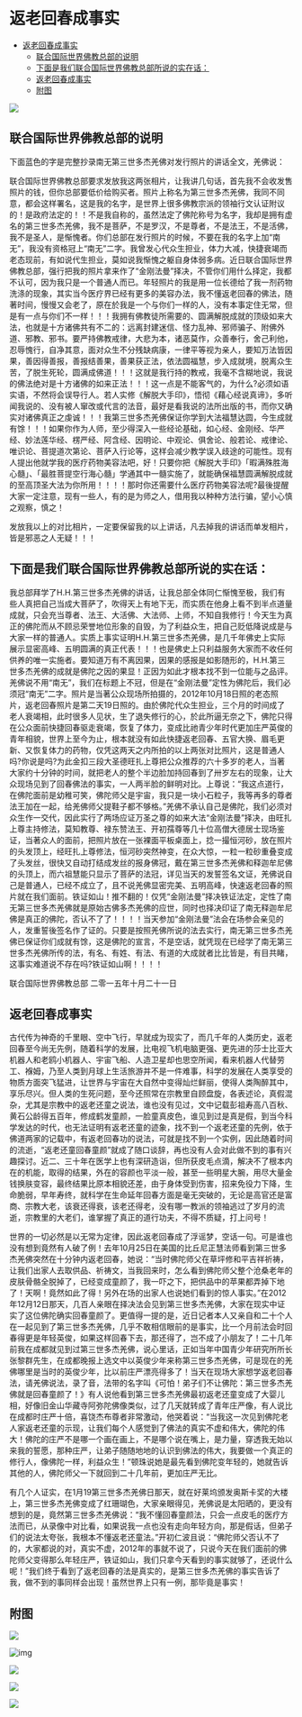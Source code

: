 # 返老回春成事实

- [返老回春成事实](#返老回春成事实)
  - [联合国际世界佛教总部的说明](#联合国际世界佛教总部的说明)
  - [下面是我们联合国际世界佛教总部所说的实在话：](#下面是我们联合国际世界佛教总部所说的实在话)
  - [返老回春成事实](#返老回春成事实-1)
  - [附图](#附图)

![](https://cdn.jsdelivr.net/gh/gxlist/image/返老回春成事实/202204171315858.png)

## 联合国际世界佛教总部的说明

下面蓝色的字是完整抄录南无第三世多杰羌佛对发行照片的讲话全文，羌佛说：

联合国际世界佛教总部要求发放我这两张相片，让我讲几句话，首先我不会收发售照片的钱，但你总部要低价给购买者。照片上称名为第三世多杰羌佛，我同不同意，都会这样署名，这是我的名字，是世界上很多佛教宗派的领袖行文认证附议的！是政府法定的！！不是我自称的，虽然法定了佛陀称号为名字，我却是拥有虚名的第三世多杰羌佛，我不是菩萨，不是罗汉，不是尊者，不是法王，不是活佛，我不是圣人，是惭愧者。你们总部在发行照片的时候，不要在我的名字上加“南无”，我没有资格冠上“南无”二字。我曾发心代众生担业，体力大减，快捷衰竭而老态现前，有如说代生担业，莫如说我惭愧之躯自身体弱多病。近日联合国际世界佛教总部，强行把我的照片拿来作了“金刚法曼”择决，不管你们用什么择定，我都不认可，因为我只是一个普通人而已。年轻照片的我是用一位长德给了我一剂药物洗涤的现象，其实当今医疗界已经有更多的美容办法，我不懂返老回春的佛法，随著时间，慢慢又会老了，原在於我是一个与你们一样的人，没有本事定住无常，但是有一点与你们不一样！！！我拥有佛教徒所需要的、圆满解脱成就的顶级如来大法，也就是十方诸佛共有不二的：远离封建迷信、怪力乱神、邪师骗子、附佛外道、邪教、邪书。要严持佛教戒律，大悲为本，诸恶莫作，众善奉行，舍己利他，忍辱愧行，自净其意，面对众生不分残缺病康，一律平等视为亲人，要知万法皆因果，善因得善报，善报结善果，善果获正法，依法圆福慧，步入成就境，脱离众生苦，了脱生死轮，圆满成佛道！！！这就是我行持的教戒，我毫不含糊地说，我说的佛法绝对是十方诸佛的如来正法！！！这一点是不能客气的，为什么?必须如语实语，不然将会误导行人。若人实修《解脱大手印》，悟彻《藉心经说真谛》，多听闻我说的、没有被人窜改或代言的法音，最好是看我说的法所出版的书，而你又确实对诸佛真正之虔诚！！！我第三世多杰羌佛保证你学到大法福慧达圆，今生成就有馀！！！如果你作为人师，至少得深入一些经论基础，如心经、金刚经、华严经、妙法莲华经、楞严经、阿含经、因明论、中观论、俱舍论、般若论、戒律论、唯识论、菩提道次第论、菩萨入行论等，这样会减少教学误入歧途的可能性。现有人提出他就学我的医疗药物美容法吧，好！只要你把《解脱大手印》「暇满殊胜海心髓」、「最胜菩提空行海心髓」学通其中一髓实施了，就能确保福慧圆满解脱成就的至高顶圣大法为你所用！！！！那时你还需要什么医疗药物美容法呢?最後提醒大家一定注意，现有一些人，有的是为师之人，借用我以种种方法行骗，望小心慎之观察，慎之！

发放我以上的对比相片，一定要保留我的以上讲话，凡去掉我的讲话而单发相片，皆是邪恶之人无疑！！！

## 下面是我们联合国际世界佛教总部所说的实在话：

我总部拜学了H.H.第三世多杰羌佛的讲话，让我总部全体同仁惭愧至极，我们有些人真把自己当成大菩萨了，吹得天上有地下无，而实质在他身上看不到半点道量成就，只会充当尊者、法王、大活佛、大法师、上师，不知自我修行！今天生为真正的佛陀而从不顾忌荣誉地位形象的自毁，为了利益众生，把自己贬低降说成是与大家一样的普通人。实质上事实证明H.H.第三世多杰羌佛，是几千年佛史上实际展示显密高峰、五明圆满的真正代表！！！也是佛史上只利益服务大家而不收任何供养的唯一实施者。要知道万有不离因果，因果的感报是如影随形的，H.H.第三世多杰羌佛的成就是佛陀之因的果显！正因为如此才根本找不到一位能与之品评。羌佛说不用“南无”，我们在标题上不冠，但是在“金刚法曼”定性为佛陀后，我们必须冠“南无”二字。照片是当著公众现场所拍摄的，2012年10月18日照的老态照片，返老回春照片是第二天19日照的。由於佛陀代众生担业，三个月的时间成了老人衰竭相，此时很多人见状，生了退失修行的心，於此所逼无奈之下，佛陀只得在公众面前快捷回春驱走衰竭，恢复了体力，变成比祂青少年时代更加庄严英俊的青年相貌，世界上至今为止，根本就没有如此快捷返老回春、五官大换、眉毛更新、又恢复体力的药物，仅凭这两天之内所拍的以上两张对比照片，这是普通人吗?你说是吗?为此金扣三段大圣德旺扎上尊把公众推荐的六十多岁的老人，当著大家约十分钟的时间，就把老人的整个半边脸加持回春到了卅岁左右的现象，让大众现场见到了回春佛法的事实，一人两半脸的鲜明对比。上尊说：“我这点道行，在佛陀面前是幼稚可笑，佛陀师父是宇宙，我只是一块小石粒子，我等再多的尊者法王加在一起，给羌佛师父提鞋子都不够格。”羌佛不承认自己是佛陀，我们必须对众生作一交代，因此实行了两场应证万圣之尊的如来大法“金刚法曼”择决，由旺扎上尊主持修法，莫知教尊、禄东赞法王、开初孺尊等几十位高僧大德居士现场鉴证，当著众人的面前，把照片放在一张裸面平板桌面上，捻一撮恒河砂，放在照片的头发顶上，经旺扎上尊修法，恒河砂突然神变，在众大惊，一粒一粒砂重叠变成了头发丝，很快又自动打结成发丝的报身佛冠，戴在第三世多杰羌佛和释迦牟尼佛的头顶上，而六祖慧能只显示了菩萨的法冠，详见当天的发誓签名文证，羌佛说自己是普通人，已经不成立了，且不说羌佛显密完美、五明高峰，快速返老回春的照片就在我们面前。铁证如山！推不翻的！仅凭“金刚法曼”择决铁证法定，定性了南无第三世多杰羌佛就是原始古佛多杰羌佛的应世，同时也择决印证了南无释迦牟尼佛是真正的佛陀，否认不了了！！！！当天参加“金刚法曼”法会在场参会亲见的人，发重誓後签名作了证的。只要是按照羌佛所说的法去实行，南无第三世多杰羌佛已保证你们成就有馀，这是佛陀的宣言，不是空话，就凭现在已经学了南无第三世多杰羌佛所传的法，有名、有姓、有法、有道的大成就者比比皆是，有目共睹，这事实难道说不存在吗?铁证如山啊！！！！

联合国际世界佛教总部
二零一五年十月二十一日

## 返老回春成事实

古代传为神奇的千里眼、空中飞行，早就成为现实了，而几千年的人类历史，返老回春至今尚无先例，随着科学的发展，比电视飞机电脑更强、更先进的莎士比亚大机器人和老鸥小机器人、宇宙飞船、人造卫星却也思空所闻，看来机器人代替劳工、褓姆，乃至人类到月球上生活旅游并不是一件难事，科学的发展在人类享受的物质方面突飞猛进，让世界与宇宙在大自然中变得灿烂鲜丽，使得人类陶醉其中，享乐尽兴。但人类的生死问题，至今还照常在宗教里自顾盘旋，各表述论，真假混杂，尤其是宗教中的返老还童之说法，谁也没有见过，文中记载彭祖寿高八百秋、黄石公龄得五百年，修成鹤发童颜，一脸童真皮色，谁见到过是真是假，到当今科学发达的时代，也无法证明有返老还童的迹象，找不到一个返老还童的先例，依于佛道两家的记载中，有返老回春功的说法，可就是找不到一个实例，因此随着时间的流逝，“返老还童回春童颜”就成了随口谈辞，再也没有人会对此做不到的事有兴趣探讨。近二、三十年在医学上也有深研造诣，但所获皮毛点滴，解决不了根本内在的机能，取得的结果，外在的容颜也平淡一般，甚至一些明星大腕，用尽大量金钱换肤变容，最终结果比原本相貌还差，由于身体受到伤害，招来免役力下降，生命脆弱，早年寿终，就科学在生命延年回春方面是毫无突破的，无论是高官还是富商、宗教大老，该衰还得衰，该老还得老，没有哪一教派的领袖逃过了岁月的流逝，宗教里的大老们，谁掌握了真正的道行功夫，不得不质疑，打上问号！

世界的一切必然是以无常为定律，因此返老回春成了浮谣梦，空话一句。可是谁也没有想到竟然有人破了例！去年10月25日在美国的比丘尼正慧法师看到第三世多杰羌佛突然在十分钟内返老回春，她说：“当时佛陀师父在草坪修和平吉祥祈祷，让我们出家人去取供品、祈祷文，当我回来时，怎么看到佛陀师父整个沧桑老年的皮肤骨骼全脱掉了，已经变成童颜了，我一吓之下，把供品中的苹果都弄掉下地了！天啊！竟然如此了得！另外在场的出家人也说她们看到的惊人事实。”在2012年12月12日那天，几百人亲眼在择决法会见到第三世多杰羌佛，大家在现实中证实了这位佛陀确实回春童颜了。更值得一提的是，近日记者本人又亲自和二十个人在一起见到了第三世多杰羌佛，几乎不敢相信眼前的是事实，比一个月前法会时回春得更是年轻英俊，如果这样回春下去，那还得了，岂不成了小朋友了！二十几年前我在成都就见到过第三世多杰羌佛，说心里话，正如当年中国青少年研究所所长张黎群先生，在成都晚报上选文中以英俊少年来称第三世多杰羌佛，可是现在的羌佛哪里是当时的英俊少年，比以前庄严漂亮得多了！当天在现场大家想学返老回春法，请羌佛说法，录了音，法带的名字叫《可怕！弟子们不让佛陀：第三世多杰羌佛就是回春童颜了！》有人说他看到第三世多杰羌佛最初返老还童变成了大婴儿相，好像旧金山华藏寺阿弥陀佛像类似，过了几天就转成了青年庄严像，有人说比在成都时庄严十倍，喜饶杰布尊者非常激动，他哭着说：“当我这一次见到佛陀老人家返老还童的示现，让我们每个人感觉到了佛法的真实不虚和伟大，佛陀的伟大！佛陀的庄严不是哪一个画在画上，不是哪个说在嘴上，是力量，穿透我无始以来我的誓愿，那种庄严，让弟子随随地地的认识到佛法的伟大，我要做一个真正的修行人，像佛陀一样，利益众生！”顿珠说她是最先看到佛陀变年轻的，她就告诉其他的人，佛陀师父一下就回到二十几年前，更加庄严无比。

有几个人证实，在1月19第三世多杰羌佛日那天，就在好莱坞颁发奥斯卡奖的大楼上，第三世多杰羌佛变成了红珊瑚色，大家亲眼得见，羌佛说是太阳晒的，更没有想到的是，竟然第三世多杰羌佛说：“我不懂回春童颜法，只会一点皮毛的医疗方法而已，从录像中对比看，如果说我一点也没有走向年轻方向，那是假话，但弟子们的说法太夸张，我根本不懂返老还童法。”开初仁波且说：“佛陀师父否认不了的，大家都说的对，真实不虚，2012年的事就不说了，只说今天在我们面前的佛陀师父变得那么年轻庄严，铁证如山，我们只拿今天看到的事实就够了，还说什么呢！”我们终于看到了返老回春的法是真实的，是第三世多杰羌佛的事实告诉了我，做不到的事同样会出现！虽然世界上只有一例，那毕竟是事实！

## 附图

![](https://cdn.jsdelivr.net/gh/gxlist/image/%E8%BF%94%E8%80%81%E5%9B%9E%E6%98%A5%E6%88%90%E4%BA%8B%E5%AE%9E/202204171320663.png)

![img](https://cdn.jsdelivr.net/gh/gxlist/image/%E8%BF%94%E8%80%81%E5%9B%9E%E6%98%A5%E6%88%90%E4%BA%8B%E5%AE%9E/202204171320946.jpeg)

![](https://cdn.jsdelivr.net/gh/gxlist/image/%E8%BF%94%E8%80%81%E5%9B%9E%E6%98%A5%E6%88%90%E4%BA%8B%E5%AE%9E/202204171320334.png)

![](https://cdn.jsdelivr.net/gh/gxlist/image/%E8%BF%94%E8%80%81%E5%9B%9E%E6%98%A5%E6%88%90%E4%BA%8B%E5%AE%9E/202204171320477.png)

![](https://cdn.jsdelivr.net/gh/gxlist/image/%E8%BF%94%E8%80%81%E5%9B%9E%E6%98%A5%E6%88%90%E4%BA%8B%E5%AE%9E/202204171321167.png)
